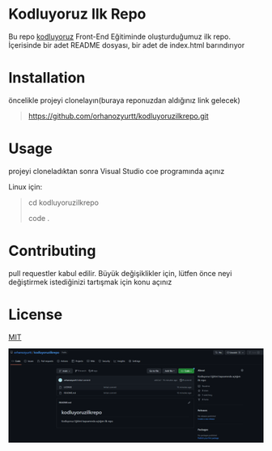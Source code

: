 # Kodluyoruz Ilk Repo
Bu repo [kodluyoruz](https://kodluyoruz.org) Front-End Eğitiminde oluşturduğumuz ilk repo. İçerisinde bir adet README dosyası, bir adet de index.html barındırıyor
# Installation
öncelikle projeyi clonelayın(buraya reponuzdan aldığınız link gelecek)
>https://github.com/orhanozyurtt/kodluyoruzilkrepo.git

# Usage
projeyi cloneladıktan sonra Visual Studio coe programında açınız 

Linux için:
>cd kodluyoruzilkrepo
>>>
>code .

# Contributing 
pull requestler kabul edilir. Büyük değişiklikler için, lütfen önce neyi değiştirmek istediğinizi tartışmak için konu açınız 
# License 
[MIT](https://choosealicense.com/licenses/mit/)


![](/resimler/codee.png)

